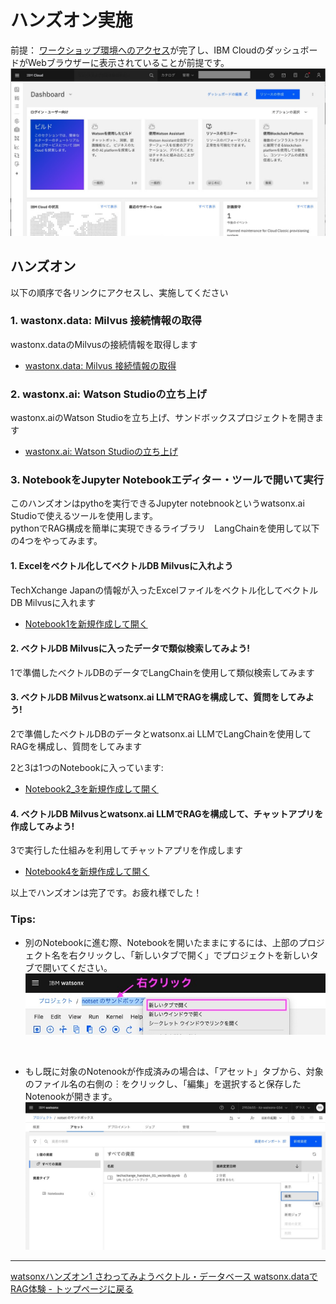 # ハンズオン実施
前提：
[ワークショップ環境へのアクセス](01_techzone_use_environments.md)が完了し、IBM CloudのダッシュボードがWebブラウザーに表示されていることが前提です。
<img width="800" alt="" src="images/01_2-5-ibmcloud.jpg"><br>

## ハンズオン
以下の順序で各リンクにアクセスし、実施してください

### 1. wastonx.data: Milvus 接続情報の取得
wastonx.dataのMilvusの接続情報を取得します
- [wastonx.data: Milvus 接続情報の取得](watsonx_data_get_milvus_info.md)

### 2. wastonx.ai: Watson Studioの立ち上げ
wastonx.aiのWatson Studioを立ち上げ、サンドボックスプロジェクトを開きます
- [wastonx.ai: Watson Studioの立ち上げ](watsonx_ai_open_watson_studio.md)<br>

### 3. NotebookをJupyter Notebookエディター・ツールで開いて実行

このハンズオンはpythoを実行できるJupyter notebnookというwatsonx.ai Studioで使えるツールを使用します。<br>
pythonでRAG構成を簡単に実現できるライブラリ　LangChainを使用して以下の4つをやってみます。

#### 1. Excelをベクトル化してベクトルDB Milvusに入れよう<br>
TechXchange Japanの情報が入ったExcelファイルをベクトル化してベクトルDB Milvusに入れます
- [Notebook1を新規作成して開く](open_notebook_01.md)

#### 2. ベクトルDB Milvusに入ったデータで類似検索してみよう!<br>
1で準備したベクトルDBのデータでLangChainを使用して類似検索してみます
#### 3. ベクトルDB Milvusとwatsonx.ai LLMでRAGを構成して、質問をしてみよう!<br>
2で準備したベクトルDBのデータとwatsonx.ai LLMでLangChainを使用してRAGを構成し、質問をしてみます
<br>

2と3は1つのNotebookに入っています:
- [Notebook2_3を新規作成して開く](open_notebook_02_03.md)


#### 4. ベクトルDB Milvusとwatsonx.ai LLMでRAGを構成して、チャットアプリを作成してみよう!<br>
3で実行した仕組みを利用してチャットアプリを作成します
- [Notebook4を新規作成して開く](open_notebook_04.md)


以上でハンズオンは完了です。お疲れ様でした！

### Tips:
- 別のNotebookに進む際、Notebookを開いたままにするには、上部のプロジェクト名を右クリックし、「新しいタブで開く」でプロジェクトを新しいタブで開いてください。<br>
![alt text](images/open_project_from_notebook.jpg)
<br>

- もし既に対象のNotenookが作成済みの場合は、「アセット」タブから、対象のファイル名の右側の︙をクリックし、「編集」を選択すると保存したNotenookが開きます。<br>
![alt text](images/open_notebook_from_asset01.jpg)

---
[watsonxハンズオン1 さわってみようベクトル・データベース watsonx.dataでRAG体験 - トップページに戻る](README.md)




